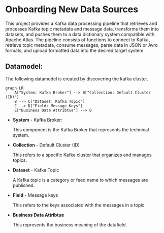 # Onboarding New Data Sources

This project provides a Kafka data processing pipeline that retrieves and processes Kafka topic metadata and message data, transforms them into datasets, and pushes them to a data dictionary system compatible with Apache Atlas. The pipeline consists of functions to connect to Kafka, retrieve topic metadata, consume messages, parse data in JSON or Avro formats, and upload formatted data into the desired target system.

## Datamodel:

The following datamodel is created by discovering the kafka cluster.

```mermaid
graph LR
    A["System: Kafka Broker"] --> B["Collection: Default Cluster (ID)"]
    B --> C["Dataset: Kafka Topic"]
    C --> D["Field: Message Keys"]
    E["Business Data Attribtue"] --> D
```

- **System** - Kafka Broker: 
  
  This component is the Kafka Broker that represents the technical system.

- **Collection** - Default Cluster (ID)

  This refers to a specific Kafka cluster that organizes and manages topics.

- **Dataset** - Kafka Topic

  A Kafka topic is a category or feed name to which messages are published. 

- **Field** - Message keys

  This refers to the keys associated with the messages in a topic. 

- **Business Data Attribtue**

  This represents the business meaning of the datafield.
